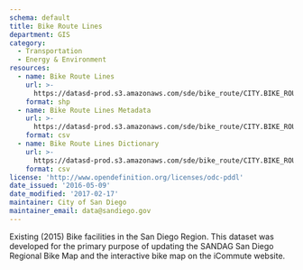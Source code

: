 ```yaml
---
schema: default
title: Bike Route Lines
department: GIS
category:
  - Transportation
  - Energy & Environment
resources:
  - name: Bike Route Lines
    url: >-
      https://datasd-prod.s3.amazonaws.com/sde/bike_route/CITY.BIKE_ROUTE_datasd.zip
    format: shp
  - name: Bike Route Lines Metadata
    url: >-
      https://datasd-prod.s3.amazonaws.com/sde/bike_route/CITY.BIKE_ROUTE_metadata_datasd.csv
    format: csv
  - name: Bike Route Lines Dictionary
    url: >-
      https://datasd-prod.s3.amazonaws.com/sde/bike_route/CITY.BIKE_ROUTE_dictionary_datasd.csv
    format: csv
license: 'http://www.opendefinition.org/licenses/odc-pddl'
date_issued: '2016-05-09'
date_modified: '2017-02-17'
maintainer: City of San Diego
maintainer_email: data@sandiego.gov
---
```

Existing (2015) Bike facilities in the San Diego Region. This dataset was
developed for the primary purpose of updating the SANDAG San Diego Regional
Bike Map and the interactive bike map on the iCommute website.
